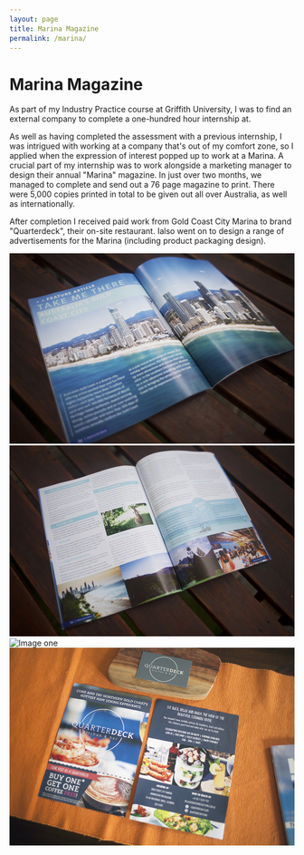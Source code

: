 ```yaml
---
layout: page
title: Marina Magazine
permalink: /marina/
---
```


# Marina Magazine

As part of my Industry Practice course at Griffith University, I was to find an external company to complete a one-hundred hour internship at. 

As well as having completed the assessment with a previous internship, I was intrigued with working at a company that's out of my comfort zone, so I applied when the expression of interest popped up to work at a Marina. A crucial part of my internship was to work alongside a marketing manager to design their annual "Marina" magazine. In just over two months, we managed to complete and send out a 76 page magazine to print. There were 5,000 copies printed in total to be given out all over Australia, as well as internationally. 

After completion I received paid work from Gold Coast City Marina to brand "Quarterdeck", their on-site restaurant. Ialso went on to design a range of advertisements for the Marina (including product packaging design).

![Image one](/img/projects/marina/z1.jpg)
![Image one](/img/projects/marina/z2.jpg)
![Image one](/img/projects/marina/marcelo.jpg)
![Image one](/img/projects/marina/z4.jpg)
